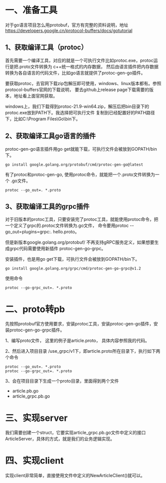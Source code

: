 # 一、准备工具
对于go语言项目怎么用protobuf，官方有完整的资料说明，地址
https://developers.google.cn/protocol-buffers/docs/gotutorial

## 1、获取编译工具（protoc）
首先需要一个编译工具，对应的就是一个可执行文件比如protoc.exe，protoc运行是把.proto文件转换为 c++统一格式的内存数据，
然后由语言插件把内存数据转换为各自语言的代码文件，比如go语言就提供了protoc-gen-go插件。

要获取protoc，去官网下载zip包解压即可使用，windows、linux版本都有。参照protocol-buffers官网的下载说明，
要去github上release page下载需要的版本，地址看上面官网获取。

windows上，我们下载得到protoc-21.9-win64.zip，解压后把bin目录下的protoc.exe放到PATH下。我选择把可执行文件
复制到已经配置好的PATH路径下，比如C:\Program Files\Go\bin下。

## 2、获取编译工具go语言的插件
protoc-gen-go语言插件用go get就能下载，可执行文件会被放到GOPATH/bin下。
```shell
go install google.golang.org/protobuf/cmd/protoc-gen-go@latest
```
有了protoc和protoc-gen-go, 使用protoc命令，就能把一个.proto文件转换为一个 .go文件。
```shell
protoc --go_out=. *.proto
```
## 3、获取编译工具的grpc插件
对于旧版本的protoc工具，只要安装完了protoc工具，就能使用protoc命令，把一个定义了grpc的.protoc文件转换为.go文件，
命令要用protoc --go_out=plugins=grpc:. hello.proto。

但是新版本google.golang.org/protobuf/ 不再支持gRPC服务定义，如果想要生成grpc代码需要使用新插件 protoc-gen-go-grpc。

安装插件，也是用go get下载，可执行文件会被放到GOPATH/bin下。
```shell
go install google.golang.org/grpc/cmd/protoc-gen-go-grpc@v1.2
```
使用命令
```shell
protoc --go-grpc_out=. *.proto
```

# 二、proto转pb
先按照protobuf官方使用要求，安装protoc工具，安装protoc-gen-go插件，安装protoc-gen-go-grpc插件。

1、编写proto文件， 这里的例子是article.proto， 具体内容参照我的代码。

2、然后进入项目目录 /use_grpc/v1下，即article.proto所在目录下，执行如下两个命令
```shell
protoc --go_out=. *.proto
protoc --go-grpc_out=. *.proto
```

3、会在项目目录下生成一个proto目录，里面得到两个文件
* article.pb.go
* article_grpc.pb.go

# 三、实现server
我们需要创建一个struct，它要实现article_grpc.pb.go文件中定义的接口ArticleServer，具体的方式，就是我们的业务逻辑实现。

# 四、实现client
实现client非常简单，直接使用文件中定义的NewArticleClient()就可以。